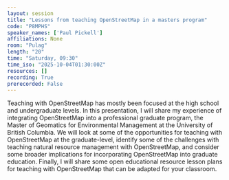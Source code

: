 ```yaml
---
layout: session
title: "Lessons from teaching OpenStreetMap in a masters program"
code: "P8MPHS"
speaker_names: ['Paul Pickell']
affiliations: None
room: "Pulag"
length: "20"
time: "Saturday, 09:30"
time_iso: "2025-10-04T01:30:00Z"
resources: []
recording: True
prerecorded: False
---
```


Teaching with OpenStreetMap has mostly been focused at the high school and undergraduate levels. In this presentation, I will share my experience of integrating OpenStreetMap into a professional graduate program, the Master of Geomatics for Environmental Management at the University of British Columbia. We will look at some of the opportunities for teaching with OpenStreetMap at the graduate-level, identify some of the challenges with teaching natural resource management with OpenStreetMap, and consider some broader implications for incorporating OpenStreetMap into graduate education. Finally, I will share some open educational resource lesson plans for teaching with OpenStreetMap that can be adapted for your classroom.

